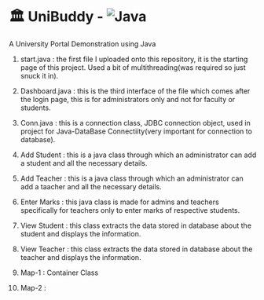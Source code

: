 # 🏛 UniBuddy - ![Java](https://img.shields.io/badge/java-%23ED8B00.svg?style=for-the-badge&logo=openjdk&logoColor=white)

A University Portal Demonstration using Java 

1) start.java : the first file I uploaded onto this repository, it is the starting page of this project. Used a bit of multithreading(was required so just snuck it in).

2) Dashboard.java : this is the third interface of the file which comes after the login page, this is for administrators only and not for faculty or students.

3) Conn.java : this is a connection class, JDBC connection object, used in project for Java-DataBase Connectiity(very important for connection to database).

4) Add Student : this is a java class through which an administrator can add a student and all the necessary details.

5) Add Teacher : this is a java class through which an administrator can add a taacher and all the necessary details.

6) Enter Marks : this java class is made for admins and teachers specifically for teachers only to enter marks of respective students.

7) View Student : this class extracts the data stored in database about the student and displays the information.

8) View Teacher : this class extracts the data stored in database about the teacher and displays the information.

9) Map-1 : Container Class

10) Map-2 : 
